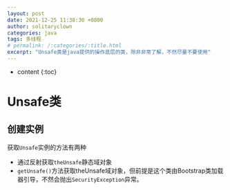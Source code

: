 ```yaml
---
layout: post
date: 2021-12-25 11:38:30 +0800
author: solitaryclown
categories: java
tags: 多线程
# permalink: /:categories/:title.html
excerpt: "Unsafe类是java提供的操作底层的类，除非非常了解，不然尽量不要使用"
---
```

* content
{:toc}

# Unsafe类
## 创建实例
获取`Unsafe`实例的方法有两种
+ 通过反射获取`theUnsafe`静态域对象
+ `getUnsafe()`方法获取theUnsafe域对象，但前提是这个类由Bootstrap类加载器引导，不然会抛出`SecurityException`异常。

